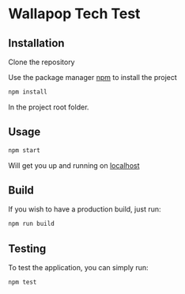 # Wallapop Tech Test

## Installation

Clone the repository

Use the package manager [npm](https://www.npmjs.com/get-npm) to install the project

```bash
npm install
```
In the project root folder.

## Usage

```bash
npm start
```
Will get you up and running on [localhost](http://localhost:8080)

## Build

If you wish to have a production build, just run:

```bash
npm run build
```
## Testing

To test the application, you can simply run:

```bash
npm test
```
